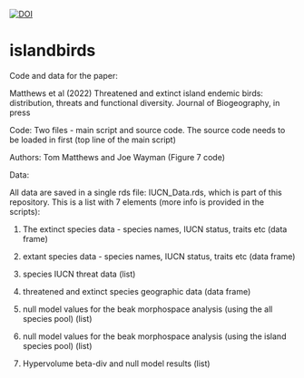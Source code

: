 
[![DOI](https://zenodo.org/badge/DOI/10.5281/zenodo.7034283.svg)](https://zenodo.org/badge/DOI/10.5281/zenodo.7034283.svg)

# islandbirds

Code and data for the paper:

Matthews et al (2022) Threatened and extinct island endemic birds: distribution, threats and functional diversity. Journal of Biogeography, in press

Code:
Two files - main script and source code. The source code needs to be loaded in first (top line of the main script)

Authors: Tom Matthews and Joe Wayman (Figure 7 code)


Data:

All data are saved in a single rds file: IUCN_Data.rds, which is part of this repository. This is a list with 7 elements (more info is provided in the scripts):

1) The extinct species data - species names, IUCN status, traits etc (data frame)

2) extant species data - species names, IUCN status, traits etc (data frame)

3) species IUCN threat data (list)

4) threatened and extinct species geographic data (data frame)

5) null model values for the beak morphospace analysis (using the all species pool) (list)

6) null model values for the beak morphospace analysis (using the island species pool) (list)

7) Hypervolume beta-div and null model results (list)


